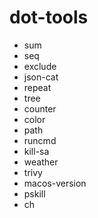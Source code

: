 # dot-tools

- sum
- seq
- exclude
- json-cat
- repeat
- tree
- counter
- color
- path
- runcmd
- kill-sa
- weather 
- trivy
- macos-version
- pskill
- ch
